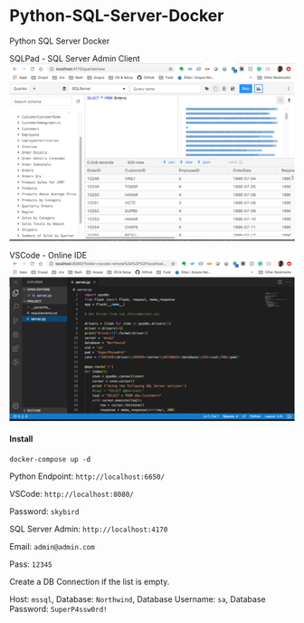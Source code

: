 # Python-SQL-Server-Docker
Python SQL Server Docker


SQLPad - SQL Server Admin Client
![VSCode with NodeJS](sqlpad-demo.jpg)

VSCode - Online IDE
![VSCode with NodeJS](vs-code-demo.jpg)

#### Install
`docker-compose up -d`

Python Endpoint: `http://localhost:6650/`

VSCode: `http://localhost:8080/`

Password: `skybird`

SQL Server Admin: `http://localhost:4170`

Email: `admin@admin.com`

Pass: `12345`

Create a DB Connection if the list is empty. 

Host: `mssql`, Database: `Northwind`, Database Username: `sa`, Database Password: `SuperP4ssw0rd!`

